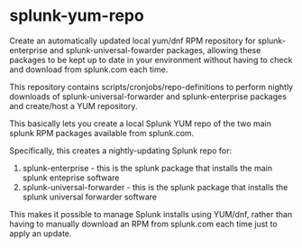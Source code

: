 # splunk-yum-repo
Create an automatically updated local yum/dnf RPM repository for splunk-enterprise and splunk-universal-fowarder packages, allowing these packages to be kept up to date in your environment without having to check and download from splunk.com each time. 

This repository contains scripts/cronjobs/repo-definitions to perform nightly downloads of splunk-universal-forwarder and splunk-enterprise packages and create/host a YUM repository.

This basically lets you create a local Splunk YUM repo of the two main splunk RPM packages available from splunk.com.

Specifically, this creates a nightly-updating Splunk repo for:
1. splunk-enterprise - this is the splunk package that installs the main splunk enteprise software
2. splunk-universal-forwarder - this is the splunk package that installs the splunk universal forwarder software

This makes it possible to manage Splunk installs using YUM/dnf, rather than having to manually download an RPM from splunk.com each time just to apply an update.

